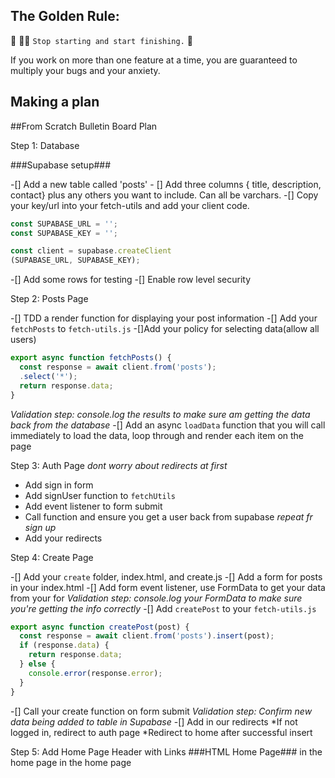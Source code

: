## The Golden Rule: 

🦸 🦸‍♂️ `Stop starting and start finishing.` 🏁

If you work on more than one feature at a time, you are guaranteed to multiply your bugs and your anxiety.

## Making a plan


##From Scratch Bulletin Board Plan

Step 1: Database

###Supabase setup###
<Table for data>
-[] Add a new table called 'posts' 
- [] Add three columns { title, description, contact} plus any others you want to include. Can all be varchars.
-[] Copy your key/url into your fetch-utils and add your client code.

```js
const SUPABASE_URL = '';
const SUPABASE_KEY = '';

const client = supabase.createClient
(SUPABASE_URL, SUPABASE_KEY);
```

-[] Add some rows for testing
-[] Enable row level security

Step 2: Posts Page

-[] TDD a render function for displaying your post information
-[] Add your `fetchPosts` to `fetch-utils.js`
-[]Add your policy for selecting data(allow all users)

```js
export async function fetchPosts() {
  const response = await client.from('posts');
  .select('*');
  return response.data;
}
```
_Validation step: console.log the results to make sure am getting the data back from the database_
-[] Add an async `loadData` function that you will call immediately to load the data, loop through and render each item on the page

Step 3: Auth Page
_dont worry about redirects at first_

- Add sign in form
- Add signUser function to `fetchUtils`
- Add event listener to form submit
- Call function and ensure you get a user back from supabase
    _repeat fr sign up_
- Add your redirects


Step 4: Create Page

-[] Add your `create` folder, index.html, and create.js
-[] Add a form for posts in your index.html
-[] Add form event listener, use FormData to get your data from your for
    _Validation step: console.log your FormData to make sure you're getting the info correctly_
-[] Add `createPost` to your `fetch-utils.js`

```js
export async function createPost(post) {
  const response = await client.from('posts').insert(post);
  if (response.data) {
    return response.data;
  } else {
    console.error(response.error);
  }
}
```

-[] Call your create function on form submit
_Validation step: Confirm new data being added to table in Supabase_
-[] Add in our redirects
*If not logged in, redirect to auth page
*Redirect to home after successful insert

Step 5: Add Home Page Header with Links
    ###HTML Home Page###
<Login Button> in the home page
<Create Button> in the home page
<Diplay for styled Array of posts>

